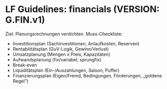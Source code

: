 # LF Guidelines: financials (VERSION: G.FIN.v1)

Ziel: Planungsrechnungen verdichten.
Muss-Checkliste:

- Investitionsplan (Sachinvestitionen, Anlaufkosten, Reserven)
- Rentabilitätsplan (GuV-Logik, Gewinn/Verlust)
- Umsatzplanung (Mengen x Preis, Kapazitäten)
- Aufwandsplanung (fix/variabel, sprungfix)
- Break-even
- Liquiditätsplan (Ein-/Auszahlungen, Saison, Puffer)
- Finanzierungsplan (Eigen/Fremd, Bedingungen, Förderungen, „goldene Regel")
